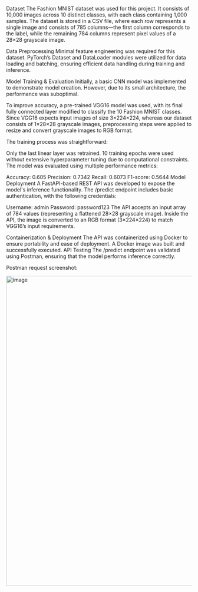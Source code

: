 
Dataset
The Fashion MNIST dataset was used for this project. It consists of 10,000 images across 10 distinct classes, with each class containing 1,000 samples. The dataset is stored in a CSV file, where each row represents a single image and consists of 785 columns—the first column corresponds to the label, while the remaining 784 columns represent pixel values of a 28×28 grayscale image.

Data Preprocessing
Minimal feature engineering was required for this dataset. PyTorch’s Dataset and DataLoader modules were utilized for data loading and batching, ensuring efficient data handling during training and inference.

Model Training & Evaluation
Initially, a basic CNN model was implemented to demonstrate model creation. However, due to its small architecture, the performance was suboptimal.

To improve accuracy, a pre-trained VGG16 model was used, with its final fully connected layer modified to classify the 10 Fashion MNIST classes. Since VGG16 expects input images of size 3×224×224, whereas our dataset consists of 1×28×28 grayscale images, preprocessing steps were applied to resize and convert grayscale images to RGB format.

The training process was straightforward:

Only the last linear layer was retrained.
10 training epochs were used without extensive hyperparameter tuning due to computational constraints.
The model was evaluated using multiple performance metrics:

Accuracy: 0.605
Precision: 0.7342
Recall: 0.6073
F1-score: 0.5644
Model Deployment
A FastAPI-based REST API was developed to expose the model's inference functionality. The /predict endpoint includes basic authentication, with the following credentials:

Username: admin
Password: password123
The API accepts an input array of 784 values (representing a flattened 28×28 grayscale image). Inside the API, the image is converted to an RGB format (3×224×224) to match VGG16’s input requirements.

Containerization & Deployment
The API was containerized using Docker to ensure portability and ease of deployment.
A Docker image was built and successfully executed.
API Testing
The /predict endpoint was validated using Postman, ensuring that the model performs inference correctly.

Postman request screenshot:

<img width="842" alt="image" src="https://github.com/user-attachments/assets/339c71b2-cae1-4a41-943b-70d326ed81d1" />


